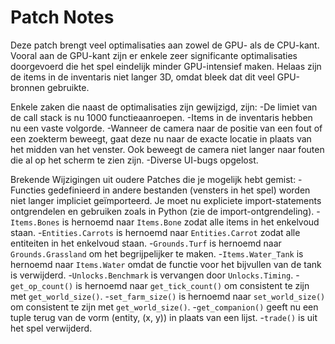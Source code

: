 # Patch Notes

Deze patch brengt veel optimalisaties aan zowel de GPU- als de CPU-kant.
Vooral aan de GPU-kant zijn er enkele zeer significante optimalisaties doorgevoerd die het spel eindelijk minder GPU-intensief maken.
Helaas zijn de items in de inventaris niet langer 3D, omdat bleek dat dit veel GPU-bronnen gebruikte.

Enkele zaken die naast de optimalisaties zijn gewijzigd, zijn:
-De limiet van de call stack is nu 1000 functieaanroepen.
-Items in de inventaris hebben nu een vaste volgorde.
-Wanneer de camera naar de positie van een fout of een zoekterm beweegt, gaat deze nu naar de exacte locatie in plaats van het midden van het venster. Ook beweegt de camera niet langer naar fouten die al op het scherm te zien zijn.
-Diverse UI-bugs opgelost.

Brekende Wijzigingen uit oudere Patches die je mogelijk hebt gemist:
-Functies gedefinieerd in andere bestanden (vensters in het spel) worden niet langer impliciet geïmporteerd. Je moet nu expliciete import-statements ontgrendelen en gebruiken zoals in Python (zie de import-ontgrendeling).
-`Items.Bones` is hernoemd naar `Items.Bone` zodat alle items in het enkelvoud staan.
-`Entities.Carrots` is hernoemd naar `Entities.Carrot` zodat alle entiteiten in het enkelvoud staan.
-`Grounds.Turf` is hernoemd naar `Grounds.Grassland` om het begrijpelijker te maken.
-`Items.Water_Tank` is hernoemd naar `Items.Water` omdat de functie voor het bijvullen van de tank is verwijderd.
-`Unlocks.Benchmark` is vervangen door `Unlocks.Timing`.
-`get_op_count()` is hernoemd naar `get_tick_count()` om consistent te zijn met `get_world_size()`.
-`set_farm_size()` is hernoemd naar `set_world_size()` om consistent te zijn met `get_world_size()`.
-`get_companion()` geeft nu een tuple terug van de vorm (entity, (x, y)) in plaats van een lijst.
-`trade()` is uit het spel verwijderd.